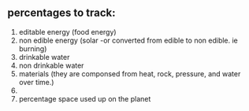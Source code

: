 ## percentages to track:
1) editable energy (food energy)
2) non edible energy (solar -or converted from edible to non edible. ie burning)
3) drinkable water
4) non drinkable water
5) materials (they are componsed from  heat, rock, pressure, and water over time.)
6) 
7) percentage space used up on the planet
